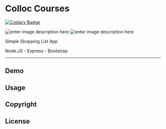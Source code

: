 # Colloc Courses

[![Codacy Badge](https://api.codacy.com/project/badge/Grade/f982cfb98cc34d7883be84e49af647dd)](https://app.codacy.com/gh/olive069/colloc-courses?utm_source=github.com&utm_medium=referral&utm_content=olive069/colloc-courses&utm_campaign=Badge_Grade_Settings)

![enter image description here](https://images-na.ssl-images-amazon.com/images/I/41Zhzg6V0vL.png)
![enter image description here](https://images2.imgbox.com/81/c2/sVpwuDtH_o.png)


Simple Shopping List App

Node.JS - Express - Bootstrap

___
 ## Demo
 
 ## Usage
 
 ## Copyright
 
 ## License

